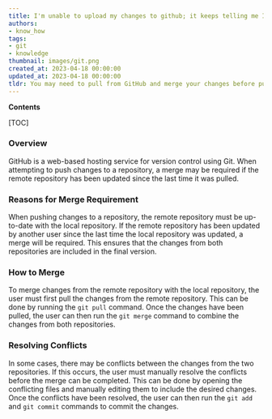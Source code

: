 ```yaml
---
title: I'm unable to upload my changes to github; it keeps telling me I need to merge
authors:
- know_how
tags:
- git
- knowledge
thumbnail: images/git.png
created_at: 2023-04-18 00:00:00
updated_at: 2023-04-18 00:00:00
tldr: You may need to pull from GitHub and merge your changes before pushing.
---
```


**Contents**

[TOC]

### Overview
GitHub is a web-based hosting service for version control using Git. When attempting to push changes to a repository, a merge may be required if the remote repository has been updated since the last time it was pulled.

### Reasons for Merge Requirement
When pushing changes to a repository, the remote repository must be up-to-date with the local repository. If the remote repository has been updated by another user since the last time the local repository was updated, a merge will be required. This ensures that the changes from both repositories are included in the final version.

### How to Merge
To merge changes from the remote repository with the local repository, the user must first pull the changes from the remote repository. This can be done by running the `git pull` command. Once the changes have been pulled, the user can then run the `git merge` command to combine the changes from both repositories.

### Resolving Conflicts
In some cases, there may be conflicts between the changes from the two repositories. If this occurs, the user must manually resolve the conflicts before the merge can be completed. This can be done by opening the conflicting files and manually editing them to include the desired changes. Once the conflicts have been resolved, the user can then run the `git add` and `git commit` commands to commit the changes.
